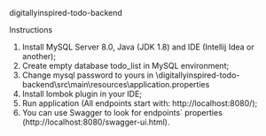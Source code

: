 digitallyinspired-todo-backend

Instructions

1. Install MySQL Server 8.0, Java (JDK 1.8) and IDE (Intellij Idea or another);
2. Create empty database todo_list in MySQL environment;
3. Change mysql password to yours in \digitallyinspired-todo-backend\src\main\resources\application.properties
4. Install lombok plugin in your IDE;
5. Run application (All endpoints start with: http://localhost:8080/);
6. You can use Swagger to look for endpoints` properties (http://localhost:8080/swagger-ui.html).
